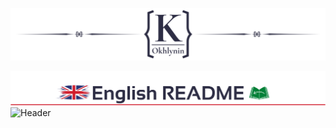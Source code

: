 ![Header](https://github.com/KonstantinOkhlynin/LearnToLearn/blob/master/assets/Headergithubname%20(2).svg)



[![Header](https://github.com/KonstantinOkhlynin/LearnToLearn/blob/master/assets/1.svg)](https://github.com/KonstantinOkhlynin/Mesto-Backend/blob/main/README.EN.MD)
![Header](https://github.com/KonstantinOkhlynin/Project15/blob/main/assets/Mesto%20BackendRU.svg)

